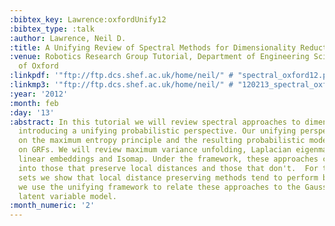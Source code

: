 ```yaml
---
:bibtex_key: Lawrence:oxfordUnify12
:bibtex_type: :talk
:author: Lawrence, Neil D.
:title: A Unifying Review of Spectral Methods for Dimensionality Reduction
:venue: Robotics Research Group Tutorial, Department of Engineering Science, University
  of Oxford
:linkpdf: '"ftp://ftp.dcs.shef.ac.uk/home/neil/" # "spectral_oxford12.pdf"'
:linkmp3: '"ftp://ftp.dcs.shef.ac.uk/home/neil/" # "120213_spectral_oxford12.pdf"'
:year: '2012'
:month: feb
:day: '13'
:abstract: In this tutorial we will review spectral approaches to dimensionality reduction,
  introducing a unifying probabilistic perspective. Our unifying perspective is based
  on the maximum entropy principle and the resulting probabilistic models are based
  on GRFs. We will review maximum variance unfolding, Laplacian eigenmaps, locally
  linear embeddings and Isomap. Under the framework, these approaches can be divided
  into those that preserve local distances and those that don't.  For two small data
  sets we show that local distance preserving methods tend to perform better. Finally
  we use the unifying framework to relate these approaches to the Gaussian process
  latent variable model.
:month_numeric: '2'
---
```

